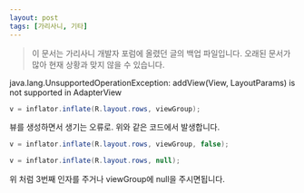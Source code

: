 ```yaml
---
layout: post
tags: [가리사니, 기타]
---
```


> 이 문서는 가리사니 개발자 포럼에 올렸던 글의 백업 파일입니다.
오래된 문서가 많아 현재 상황과 맞지 않을 수 있습니다.


java.lang.UnsupportedOperationException: addView(View, LayoutParams) is not supported in AdapterView

``` java
v = inflator.inflate(R.layout.rows, viewGroup);
```
뷰를 생성하면서 생기는 오류로.
위와 같은 코드에서 발생합니다.

``` java
v = inflator.inflate(R.layout.rows, viewGroup, false);
```
``` java
v = inflator.inflate(R.layout.rows, null);
```
위 처럼 3번째 인자를 주거나 viewGroup에 null을 주시면됩니다.